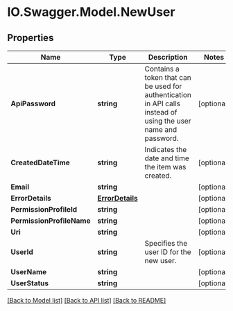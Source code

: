 # IO.Swagger.Model.NewUser
## Properties

Name | Type | Description | Notes
------------ | ------------- | ------------- | -------------
**ApiPassword** | **string** | Contains a token that can be used for authentication in API calls instead of using the user name and password. | [optional] 
**CreatedDateTime** | **string** | Indicates the date and time the item was created. | [optional] 
**Email** | **string** |  | [optional] 
**ErrorDetails** | [**ErrorDetails**](ErrorDetails.md) |  | [optional] 
**PermissionProfileId** | **string** |  | [optional] 
**PermissionProfileName** | **string** |  | [optional] 
**Uri** | **string** |  | [optional] 
**UserId** | **string** | Specifies the user ID for the new user. | [optional] 
**UserName** | **string** |  | [optional] 
**UserStatus** | **string** |  | [optional] 

[[Back to Model list]](../README.md#documentation-for-models) [[Back to API list]](../README.md#documentation-for-api-endpoints) [[Back to README]](../README.md)


